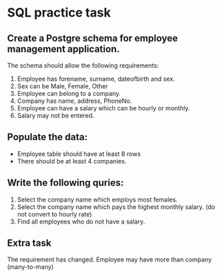 # SQL practice task

## Create a Postgre schema for employee management application.

The schema should allow the following requirements:
1. Employee has forename, surname, dateofbirth and sex.
2. Sex can be Male, Female, Other
3. Employee can belong to a company.
4. Company has name, address, PhoneNo.
4. Employee can have a salary which can be hourly or monthly.
5. Salary may not be entered.

## Populate the data:
- Employee table should have at least 8 rows
- There should be at least 4 companies.

## Write the following quries:

1. Select the company name which employs most females.
2. Select the company name which pays the highest monthly salary. (do not convert to hourly rate)
3. Find all employees who do not have a salary.

## Extra task

The requirement has changed. Employee may have more than company (many-to-many)







